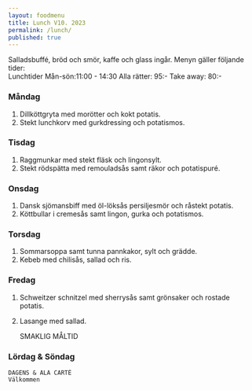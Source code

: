 ```yaml
---
layout: foodmenu
title: Lunch V10. 2023
permalink: /lunch/
published: true
---
```

Salladsbuffé, bröd och smör, kaffe och glass ingår.
Menyn gäller följande tider:  
Lunchtider  Mån-sön:11:00 - 14:30
Alla rätter: 95:- Take away: 80:-
                                
### Måndag
1. Dillköttgryta med morötter och kokt potatis.
2. Stekt lunchkorv med gurkdressing och potatismos.

### Tisdag
1. Raggmunkar med stekt fläsk och lingonsylt.
2. Stekt rödspätta med remouladsås samt räkor och potatispuré.

### Onsdag
1. Dansk sjömansbiff med öl-löksås persiljesmör och råstekt potatis.
2. Köttbullar i cremesås samt lingon, gurka och potatismos.

### Torsdag
1. Sommarsoppa samt tunna pannkakor, sylt och grädde. 
2. Kebeb med chilisås, sallad och ris.

### Fredag  
1. Schweitzer schnitzel med sherrysås samt grönsaker och rostade potatis.
2. Lasange med sallad.
 

     SMAKLIG MÅLTID
  
  ### Lördag & Söndag 
    DAGENS & ALA CARTÈ
    Välkommen
    
       
    

   
    
   
     
